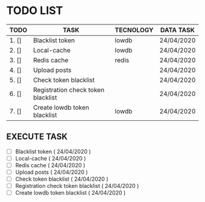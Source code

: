 # TODO LIST
| TODO     | TASK                                |  TECNOLOGY  | DATA TASK  |
|----------|-------------------------------------|-------------|------------|
| 1. []    | Blacklist token                     | lowdb       | 24/04/2020 |
| 2. []    | Local-cache                         | lowdb       | 24/04/2020 |
| 3. []    | Redis cache                         | redis       | 24/04/2020 |
| 4. []    | Upload posts                        |             | 24/04/2020 |
| 5. []    | Check token blacklist               |             | 24/04/2020 |
| 6. []    | Registration check token blacklist  |             | 24/04/2020 |
| 7. []    |  Create lowdb token blacklist       | lowdb       | 24/04/2020 |

## EXECUTE TASK
- [ ] Blacklist token  ( 24/04/2020 )
- [ ] Local-cache  ( 24/04/2020 )
- [ ] Redis cache  ( 24/04/2020 )
- [ ] Upload posts ( 24/04/2020 )
- [ ] Check token blacklist ( 24/04/2020 )
- [ ] Registration check token blacklist ( 24/04/2020 )
- [ ] Create lowdb token blacklist ( 24/04/2020 )